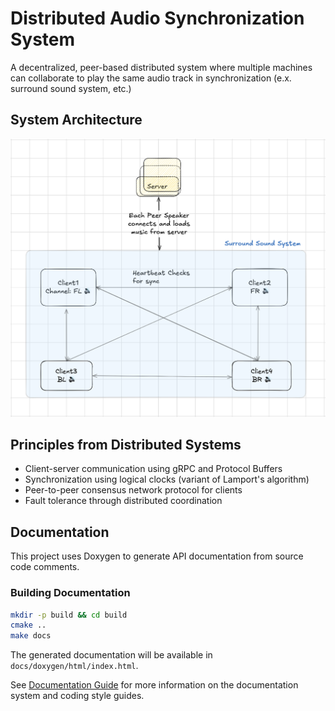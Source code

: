 # Distributed Audio Synchronization System

A decentralized, peer-based distributed system where multiple machines can collaborate to play the same audio track in synchronization (e.x. surround sound system, etc.)

## System Architecture

![System Architecture](./docs/images/hld_diagram.png)

## Principles from Distributed Systems

- Client-server communication using gRPC and Protocol Buffers
- Synchronization using logical clocks (variant of Lamport's algorithm)
- Peer-to-peer consensus network protocol for clients
- Fault tolerance through distributed coordination

## Documentation

This project uses Doxygen to generate API documentation from source code comments.

### Building Documentation

```bash
mkdir -p build && cd build
cmake ..
make docs
```

The generated documentation will be available in `docs/doxygen/html/index.html`.

See [Documentation Guide](docs/README.md) for more information on the documentation system and coding style guides.
